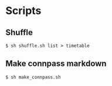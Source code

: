 # Scripts

## Shuffle

```
$ sh shuffle.sh list > timetable
```

## Make connpass markdown

```
$ sh make_connpass.sh
```